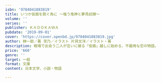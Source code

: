 ```yaml
---
isbn: '9784041083819'
title: いつか仮面を脱ぐ為に ～嗤う鬼神と夢見奴隷～
volume: ''
series: ''
publisher: ＫＡＤＯＫＡＷＡ
pubdate: '2019-09-01'
cover: 'https://cover.openbd.jp/9784041083819.jpg'
author: 榊一郎／著 茨乃／イラスト 片貝文洋／イラスト・著
description: 戦場で出会う二人が互いに被る『仮面』越しに始める、不器用な恋の物語。
price: '660'
genre: ''
target: 一般
format: 文庫
content: 日本文学、小説・物語

---
```

